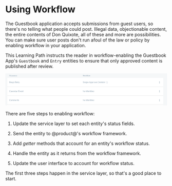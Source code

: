 # Using Workflow

The Guestbook application accepts submissions from guest users, so there's no
telling what people could post. Illegal data, objectionable content, the entire
contents of Don Quixote, all of these and more are possibilities. You can make
sure user posts don't run afoul of the law or policy by enabling workflow in
your application. 

This Learning Path instructs the reader in workflow-enabling the Guestbook
App's `Guestbook` and `Entry` entities to ensure that only approved content is
published after review.

![Figure 1: Enable workflow in your assets, just like @product@'s own assets.](../../../images/workflow-config.png)

There are five steps to enabling workflow:

1.  Update the service layer to set each entity's status fields.

2.  Send the entity to @product@'s workflow framework. 

3.  Add *getter* methods that account for an entity's workflow status.

4.  Handle the entity as it returns from the workflow framework.

5.  Update the user interface to account for workflow status.

The first three steps happen in the service layer, so that's a good place to
start.

